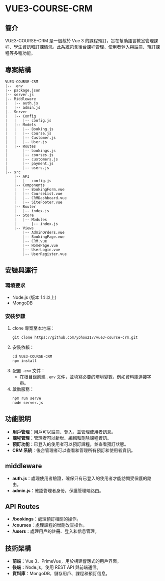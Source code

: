 # VUE3-COURSE-CRM

## 簡介
VUE3-COURSE-CRM 是一個基於 Vue 3 的課程預訂，旨在幫助語言教室管理課程、學生資訊和訂課情況。此系統包含後台課程管理、使用者登入與註冊、預訂課程等多種功能。

## 專案結構
```
VUE3-COURSE-CRM
|-- .env
|-- package.json
|-- server.js
|-- Middleware
|   |-- auth.js
|   |-- admin.js
|-- Server
|   |-- Config
|   |   |-- config.js
|   |-- Models
|   |   |-- Booking.js
|   |   |-- Course.js
|   |   |-- Customer.js
|   |   |-- User.js
|   |-- Routes
|       |-- bookings.js
|       |-- courses.js
|       |-- customers.js
|       |-- payment.js
|       |-- users.js
|-- src
    |-- API
    |   |-- config.js
    |-- Components
    |   |-- BookingForm.vue
    |   |-- CourseList.vue
    |   |-- CRMDashboard.vue
    |   |-- SiteFooter.vue
    |-- Router
    |   |-- index.js
    |-- Store
    |   |-- Modules
    |       |-- index.js
    |-- Views
        |-- AdminOrders.vue
        |-- BookingPage.vue
        |-- CRM.vue
        |-- HomePage.vue
        |-- UserLogin.vue
        |-- UserRegister.vue
```

## 安裝與運行
### 環境要求
- Node.js (版本 14 以上)
- MongoDB

### 安裝步驟
1. clone 專案至本地端：
   ```
   git clone https://github.com/yohoo217/vue3-course-crm.git
   ```
2. 安裝依賴：
   ```
   cd VUE3-COURSE-CRM
   npm install
   ```
3. 配置 `.env` 文件：
   - 在根目錄創建 `.env` 文件，並填寫必要的環境變數，例如資料庫連接字串。
4. 啟動服務：
   ```
   npm run serve
   node server.js
   ```

## 功能說明
- **用戶管理**：用戶可以註冊、登入，並管理使用者訊息。
- **課程管理**：管理者可以新增、編輯和刪除課程資訊。
- **預訂功能**：已登入的使用者可以預訂課程，並查看預訂狀態。
- **CRM 系統**：後台管理者可以查看和管理所有預訂和使用者資訊。

## middleware
- **auth.js**：處理使用者驗證，確保只有已登入的使用者才能訪問受保護的路由。
- **admin.js**：確認管理者身份，保護管理端路由。

## API Routes
- **/bookings**：處理預訂相關的操作。
- **/courses**：處理課程的增刪改查操作。
- **/users**：處理用戶的註冊、登入和信息管理。

## 技術架構
- **前端**：Vue 3、PrimeVue，用於構建響應式的用戶界面。
- **後端**：Node.js，使用 REST API 與前端通信。
- **資料庫**：MongoDB，儲存用戶、課程和預訂信息。
